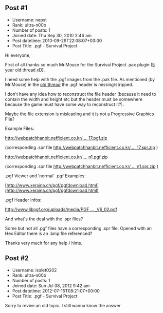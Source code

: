 ## Post #1
- Username: nepst
- Rank: ultra-n00b
- Number of posts: 1
- Joined date: Thu Sep 30, 2010 2:46 am
- Post datetime: 2010-09-29T22:08:07+00:00
- Post Title: .pgf - Survival Project

Hi everyone,

First of all thanks so much Mr.Mouse for the Survival Project .pax plugin ([5 year old thread xD](http://forum.xentax.com/viewtopic.php?f=15&t=1316)).

I need some help with the .pgf images from the .pak file.
As mentioned (by Mr.Mouse) in the [old thread](http://forum.xentax.com/viewtopic.php?f=15&t=1316) the .pgf header is missing/stripped.

I don't have any idea how to reconstruct the file header (because it need to contain the width and height etc but the header must be somewhere because the game must have some way to reconstruct it?).

Maybe the file extension is misleading and it is not a Progressive Graphics File?

Example Files:

[http://webpatchhanbit.nefficient.co.kr/ ... 17.pgf.zip](http://webpatchhanbit.nefficient.co.kr/patchhanbit/test_sp/images/game/character/character17.pgf.zip)

(corresponding .spr file [http://webpatchhanbit.nefficient.co.kr/ ... 17.spr.zip](http://webpatchhanbit.nefficient.co.kr/patchhanbit/test_sp/images/game/character/character17.spr.zip) )

[http://webpatchhanbit.nefficient.co.kr/ ... n1.pgf.zip](http://webpatchhanbit.nefficient.co.kr/patchhanbit/test_sp/images/game/weapon/char16_explosion1.pgf.zip)

(corresponding .spr file [http://webpatchhanbit.nefficient.co.kr/ ... n1.spr.zip](http://webpatchhanbit.nefficient.co.kr/patchhanbit/test_sp/images/game/weapon/char16_explosion1.spr.zip) )


.pgf Viewer and 'normal' .pgf Examples: 

[http://www.xeraina.ch/pgf/pgfdownload.html](http://www.xeraina.ch/pgf/pgfdownload.html)

.pgf Header Infos:

[http://www.libpgf.org/uploads/media/PGF ... _V6_02.pdf](http://www.libpgf.org/uploads/media/PGF_Header_ROI_V6_02.pdf)


And what's the deal with the .spr files?

Some but not all .pgf files have a corresponding .spr file. Opened with an Hex Editor there is an .bmp file referenced?


Thanks very much for any help / hints.
## Post #2
- Username: isolet0202
- Rank: ultra-n00b
- Number of posts: 1
- Joined date: Sun Jul 08, 2012 9:42 am
- Post datetime: 2012-07-15T08:21:07+00:00
- Post Title: .pgf - Survival Project

Sorry to revive an old topic.
I still wanna know the answer
